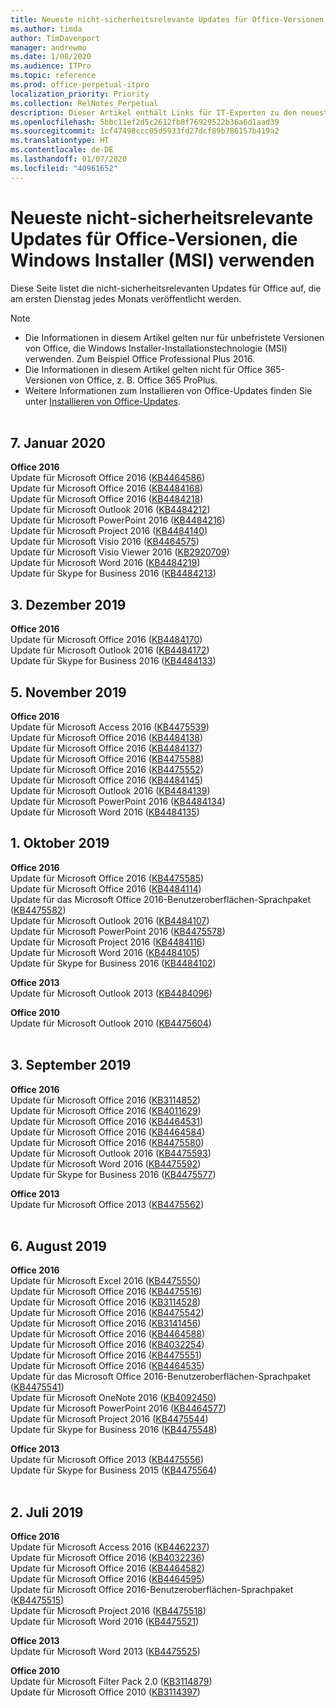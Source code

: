 ```yaml
---
title: Neueste nicht-sicherheitsrelevante Updates für Office-Versionen, die Windows Installer (MSI) verwenden
ms.author: timda
author: TimDavenport
manager: andrewmo
ms.date: 1/08/2020
ms.audience: ITPro
ms.topic: reference
ms.prod: office-perpetual-itpro
localization_priority: Priority
ms.collection: RelNotes_Perpetual
description: Dieser Artikel enthält Links für IT-Experten zu den neuesten nicht-sicherheitsrelevanten Updateinformationen für dauerhafte Versionen von Office 2016, Office 2013 und Office 2010
ms.openlocfilehash: 5bbc11ef2d5c2612fb8f76929522b36a6d1aad39
ms.sourcegitcommit: 1cf47498ccc05d5933fd27dcf89b786157b419a2
ms.translationtype: HT
ms.contentlocale: de-DE
ms.lasthandoff: 01/07/2020
ms.locfileid: "40961652"
---
```

# <a name="latest-non-security-updates-for-versions-of-office-that-use-windows-installer-msi"></a>Neueste nicht-sicherheitsrelevante Updates für Office-Versionen, die Windows Installer (MSI) verwenden

Diese Seite listet die nicht-sicherheitsrelevanten Updates für Office auf, die am ersten Dienstag jedes Monats veröffentlicht werden.

> [!NOTE]
> - Die Informationen in diesem Artikel gelten nur für unbefristete Versionen von Office, die Windows Installer-Installationstechnologie (MSI) verwenden. Zum Beispiel Office Professional Plus 2016.
> - Die Informationen in diesem Artikel gelten nicht für Office 365-Versionen von Office, z. B. Office 365 ProPlus.
> - Weitere Informationen zum Installieren von Office-Updates finden Sie unter [Installieren von Office-Updates](https://support.office.com/article/2ab296f3-7f03-43a2-8e50-46de917611c5).
<br/><br/>

## <a name="january-7-2020"></a>7. Januar 2020

**Office 2016**<br/>
Update für Microsoft Office 2016 ([KB4464586](https://support.microsoft.com/help/4464586)) <br/>
Update für Microsoft Office 2016 ([KB4484168](https://support.microsoft.com/help/4484168)) <br/>
Update für Microsoft Office 2016 ([KB4484218](https://support.microsoft.com/help/4484218)) <br/>
Update für Microsoft Outlook 2016 ([KB4484212](https://support.microsoft.com/help/4484212)) <br/>
Update für Microsoft PowerPoint 2016 ([KB4484216](https://support.microsoft.com/help/4484216)) <br/>
Update für Microsoft Project 2016 ([KB4484140](https://support.microsoft.com/help/4484140)) <br/>
Update für Microsoft Visio 2016 ([KB4464575](https://support.microsoft.com/help/4464575)) <br/>
Update für Microsoft Visio Viewer 2016 ([KB2920709](https://support.microsoft.com/help/2920709)) <br/>
Update für Microsoft Word 2016 ([KB4484219](https://support.microsoft.com/help/4484219)) <br/>
Update für Skype for Business 2016 ([KB4484213](https://support.microsoft.com/help/4484213)) <br/>


## <a name="december-3-2019"></a>3. Dezember 2019

**Office 2016**<br/>
Update für Microsoft Office 2016 ([KB4484170](https://support.microsoft.com/help/4484170)) <br/>
Update für Microsoft Outlook 2016 ([KB4484172](https://support.microsoft.com/help/4484172)) <br/>
Update für Skype for Business 2016 ([KB4484133](https://support.microsoft.com/help/4484133)) <br/>

## <a name="november-5-2019"></a>5. November 2019

**Office 2016**<br/>
Update für Microsoft Access 2016 ([KB4475539](https://support.microsoft.com/help/4475539)) <br/>
Update für Microsoft Office 2016 ([KB4484138](https://support.microsoft.com/help/4484138)) <br/>
Update für Microsoft Office 2016 ([KB4484137](https://support.microsoft.com/help/4484137)) <br/>
Update für Microsoft Office 2016 ([KB4475588](https://support.microsoft.com/help/4475588)) <br/>
Update für Microsoft Office 2016 ([KB4475552](https://support.microsoft.com/help/4475552)) <br/>
Update für Microsoft Office 2016 ([KB4484145](https://support.microsoft.com/help/4484145)) <br/>
Update für Microsoft Outlook 2016 ([KB4484139](https://support.microsoft.com/help/4484139)) <br/>
Update für Microsoft PowerPoint 2016 ([KB4484134](https://support.microsoft.com/help/4484134)) <br/>
Update für Microsoft Word 2016 ([KB4484135](https://support.microsoft.com/help/4484135)) <br/>

## <a name="october-1-2019"></a>1. Oktober 2019

**Office 2016**<br/>
Update für Microsoft Office 2016 ([KB4475585](https://support.microsoft.com/help/4475585)) <br/> Update für Microsoft Office 2016 ([KB4484114](https://support.microsoft.com/help/4484114)) <br/>
Update für das Microsoft Office 2016-Benutzeroberflächen-Sprachpaket ([KB4475582](https://support.microsoft.com/help/4475582))<br/>
Update für Microsoft Outlook 2016 ([KB4484107](https://support.microsoft.com/help/4484107)) <br/>
Update für Microsoft PowerPoint 2016 ([KB4475578](https://support.microsoft.com/help/4475578)) <br/>
Update für Microsoft Project 2016 ([KB4484116](https://support.microsoft.com/help/4484116)) <br/>
Update für Microsoft Word 2016 ([KB4484105](https://support.microsoft.com/help/4484105)) <br/>
Update für Skype for Business 2016 ([KB4484102](https://support.microsoft.com/help/4484102)) <br/>

**Office 2013**<br/>
Update für Microsoft Outlook 2013 ([KB4484096](https://support.microsoft.com/help/4484096))<br/>

**Office 2010**<br/>
Update für Microsoft Outlook 2010 ([KB4475604](https://support.microsoft.com/help/4475604))<br/><br/>

## <a name="september-3-2019"></a>3. September 2019

**Office 2016**<br/>
Update für Microsoft Office 2016 ([KB3114852](https://support.microsoft.com/help/3114852))<br/>
Update für Microsoft Office 2016 ([KB4011629](https://support.microsoft.com/help/4011629))<br/>
Update für Microsoft Office 2016 ([KB4464531](https://support.microsoft.com/help/4464531))<br/>
Update für Microsoft Office 2016 ([KB4464584](https://support.microsoft.com/help/4464584))<br/>
Update für Microsoft Office 2016 ([KB4475580](https://support.microsoft.com/help/4475580))<br/>
Update für Microsoft Outlook 2016 ([KB4475593](https://support.microsoft.com/help/4475593))<br/>
Update für Microsoft Word 2016 ([KB4475592](https://support.microsoft.com/help/4475592))<br/>
Update für Skype for Business 2016 ([KB4475577](https://support.microsoft.com/help/4475577))<br/>

**Office 2013**<br/>
Update für Microsoft Office 2013 ([KB4475562](https://support.microsoft.com/help/4475562))<br/><br/>



## <a name="august-6-2019"></a>6. August 2019

**Office 2016**<br/>
Update für Microsoft Excel 2016 ([KB4475550](https://support.microsoft.com/help/4475550))<br/>
Update für Microsoft Office 2016 ([KB4475516](https://support.microsoft.com/help/4475516))<br/>
Update für Microsoft Office 2016 ([KB3114528](https://support.microsoft.com/help/3114528))<br/>
Update für Microsoft Office 2016 ([KB4475542](https://support.microsoft.com/help/4475542))<br/>
Update für Microsoft Office 2016 ([KB3141456](https://support.microsoft.com/help/3141456))<br/>
Update für Microsoft Office 2016 ([KB4464588](https://support.microsoft.com/help/4464588))<br/>
Update für Microsoft Office 2016 ([KB4032254](https://support.microsoft.com/help/4032254))<br/>
Update für Microsoft Office 2016 ([KB4475551](https://support.microsoft.com/help/4475551))<br/>
Update für Microsoft Office 2016 ([KB4464535](https://support.microsoft.com/help/4464535))<br/>
Update für das Microsoft Office 2016-Benutzeroberflächen-Sprachpaket ([KB4475541](https://support.microsoft.com/help/4475541))<br/>
Update für Microsoft OneNote 2016 ([KB4092450](https://support.microsoft.com/help/4092450))<br/>
Update für Microsoft PowerPoint 2016 ([KB4464577](https://support.microsoft.com/help/4464577))<br/>
Update für Microsoft Project 2016 ([KB4475544](https://support.microsoft.com/help/4475544))<br/>
Update für Skype for Business 2016 ([KB4475548](https://support.microsoft.com/help/4475548))<br/>

**Office 2013**<br/>
Update für Microsoft Office 2013 ([KB4475556](https://support.microsoft.com/help/4475556))<br/>
Update für Skype for Business 2015 ([KB4475564](https://support.microsoft.com/help/4475564))<br/><br/>



## <a name="july-2-2019"></a>2. Juli 2019

**Office 2016**<br/>
Update für Microsoft Access 2016 ([KB4462237](https://support.microsoft.com/help/4462237))<br/>
Update für Microsoft Office 2016 ([KB4032236](https://support.microsoft.com/help/4032236))<br/>
Update für Microsoft Office 2016 ([KB4464582](https://support.microsoft.com/help/4464582))<br/>
Update für Microsoft Office 2016 ([KB4464595](https://support.microsoft.com/help/4464595))<br/>
Update für Microsoft Office 2016-Benutzeroberflächen-Sprachpaket ([KB4475515](https://support.microsoft.com/help/4475515))<br/>
Update für Microsoft Project 2016 ([KB4475518](https://support.microsoft.com/help/4475518))<br/>
Update für Microsoft Word 2016 ([KB4475521](https://support.microsoft.com/help/4475521))<br/>


**Office 2013**<br/>
Update für Microsoft Word 2013 ([KB4475525](https://support.microsoft.com/help/4475525))<br/>


**Office 2010**<br/>
Update für Microsoft Filter Pack 2.0 ([KB3114879](https://support.microsoft.com/help/3114879))<br/>Update für Microsoft Office 2010 ([KB3114397](https://support.microsoft.com/help/3114397))<br/><br/>

